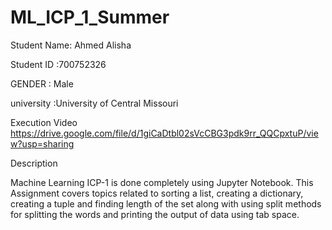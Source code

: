 # ML_ICP_1_Summer
Student Name: Ahmed Alisha

Student ID :700752326

GENDER : Male

university :University of Central Missouri

Execution Video
https://drive.google.com/file/d/1giCaDtbl02sVcCBG3pdk9rr_QQCpxtuP/view?usp=sharing

Description

Machine Learning ICP-1 is done completely using Jupyter Notebook. This Assignment covers topics related to sorting a list, creating a dictionary, creating a tuple and finding length of the set along with using split methods for splitting the words and printing the output of data using tab space.
